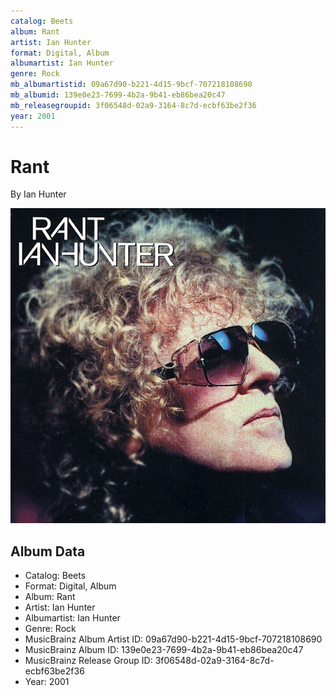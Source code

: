 ```yaml
---
catalog: Beets
album: Rant
artist: Ian Hunter
format: Digital, Album
albumartist: Ian Hunter
genre: Rock
mb_albumartistid: 09a67d90-b221-4d15-9bcf-707218108690
mb_albumid: 139e0e23-7699-4b2a-9b41-eb86bea20c47
mb_releasegroupid: 3f06548d-02a9-3164-8c7d-ecbf63be2f36
year: 2001
---
```


# Rant

By Ian Hunter

![](../../assets/beetscovers/Ian_Hunter-Rant.jpg)

## Album Data

- Catalog: Beets
- Format: Digital, Album
- Album: Rant
- Artist: Ian Hunter
- Albumartist: Ian Hunter
- Genre: Rock
- MusicBrainz Album Artist ID: 09a67d90-b221-4d15-9bcf-707218108690
- MusicBrainz Album ID: 139e0e23-7699-4b2a-9b41-eb86bea20c47
- MusicBrainz Release Group ID: 3f06548d-02a9-3164-8c7d-ecbf63be2f36
- Year: 2001

